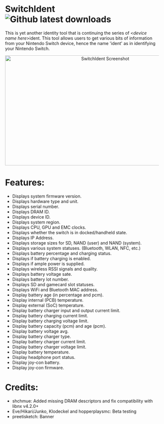 # SwitchIdent ![Github latest downloads](https://img.shields.io/github/downloads/joel16/SwitchIdent/total.svg)

This is yet another identity tool that is continuing the series of <*device name here*>ident. This tool allows users to get various bits of information from your Nintendo Switch device, hence the name 'ident' as in identifying your Nintendo Switch.

<p align="center">
<img src="https://i.imgur.com/iVWliYI.jpg" alt="SwitchIdent Screenshot" width="640" height="360"/>
</p>

# Features: 
- Displays system firmware version.
- Displays hardware type and unit.
- Displays serial number.
- Displays DRAM ID.
- Displays device ID.
- Displays system region.
- Displays CPU, GPU and EMC clocks.
- Displays whether the switch is in docked/handheld state.
- Displays IP Address.
- Displays storage sizes for SD, NAND (user) and NAND (system).
- Displays various system statuses. (Bluetooth, WLAN, NFC, etc.)
- Displays battery percentage and charging status.
- Displays if battery charging is enabled.
- Displays if ample power is supplied.
- Displays wireless RSSI signals and quality.
- Displays battery voltage sate.
- Displays battery lot number.
- Displays SD and gamecard slot statuses.
- Displays WiFi and Bluetooth MAC address.
- Display battery age (in percentage and pcm).
- Display internal (PCB) temperature.
- Display external (SoC) temperature.
- Display battery charger input and output current limit.
- Display battery charging current limit.
- Display battery charging voltage limit.
- Display battery capacity (pcm) and age (pcm).
- Display battery voltage avg.
- Display battery charger type.
- Display battery charger current limit.
- Display battery charger voltage limit.
- Display battery temperature.
- Display headphone port status.
- Display joy-con battery.
- Display joy-con firmware.

# Credits:
- shchmue: Added missing DRAM descriptors and fix compatibility with libnx v4.2.0+
- Eve/Hikari/Junko, Klodeckel and hopperplaysmc: Beta testing
- preetisketch: Banner
